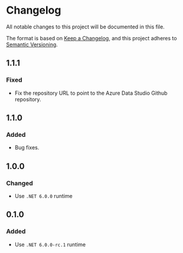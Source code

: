 # Changelog
All notable changes to this project will be documented in this file.

The format is based on [Keep a Changelog](https://keepachangelog.com/en/1.0.0/),
and this project adheres to [Semantic Versioning](https://semver.org/spec/v2.0.0.html).

## 1.1.1
### Fixed
- Fix the repository URL to point to the Azure Data Studio Github repository.

## 1.1.0
### Added
- Bug fixes.

## 1.0.0
### Changed
- Use `.NET 6.0.0` runtime

## 0.1.0
### Added
- Use `.NET 6.0.0-rc.1` runtime